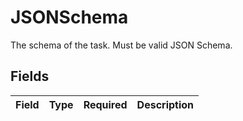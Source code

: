 # JSONSchema

The schema of the task. Must be valid JSON Schema.


## Fields

| Field       | Type        | Required    | Description |
| ----------- | ----------- | ----------- | ----------- |